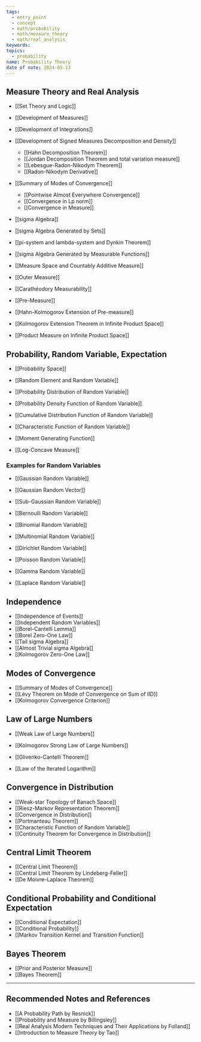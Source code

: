 ```yaml
---
tags:
  - entry_point
  - concept
  - math/probability
  - math/measure_theory
  - math/real_analysis
keywords: 
topics:
  - probability
name: Probability Theory
date of note: 2024-05-13
---
```


##  Measure Theory and Real Analysis

- [[Set Theory and Logic]]
- [[Development of Measures]]
- [[Development of Integrations]]
- [[Development of Signed Measures Decomposition and Density]]
	- [[Hahn Decomposition Theorem]]
	- [[Jordan Decomposition Theorem and total variation measure]]
	- [[Lebesgue-Radon-Nikodym Theorem]]
	- [[Radon-Nikodym Derivative]]
- [[Summary of Modes of Convergence]]
	- [[Pointwise Almost Everywhere Convergence]]
	- [[Convergence in Lp norm]]
	- [[Convergence in Measure]]

- [[sigma Algebra]]
- [[sigma Algebra Generated by Sets]]
- [[pi-system and lambda-system and Dynkin Theorem]]
- [[sigma Algebra Generated by Measurable Functions]]
- [[Measure Space and Countably Additive Measure]]

- [[Outer Measure]]
- [[Carathéodory Measurability]]
- [[Pre-Measure]]
- [[Hahn-Kolmogorov Extension of Pre-measure]]

- [[Kolmogorov Extension Theorem in Infinite Product Space]]
- [[Product Measure on Infinite Product Space]]



## Probability, Random Variable, Expectation

- [[Probability Space]]
- [[Random Element and Random Variable]]
- [[Probability Distribution of Random Variable]]
- [[Probability Density Function of Random Variable]]
- [[Cumulative Distribution Function of Random Variable]]
- [[Characteristic Function of Random Variable]]
- [[Moment Generating Function]]

- [[Log-Concave Measure]]

### Examples for Random Variables

- [[Gaussian Random Variable]]
- [[Gaussian Random Vector]]
- [[Sub-Gaussian Random Variable]]
- [[Bernoulli Random Variable]]
- [[Binomial Random Variable]]
- [[Multinomial Random Variable]]
- [[Dirichlet Random Variable]]

- [[Poisson Random Variable]]
- [[Gamma Random Variable]]
- [[Laplace Random Variable]]


## Independence

- [[Independence of Events]]
- [[Independent Random Variables]]
- [[Borel-Cantelli Lemma]]
- [[Borel Zero-One Law]]
- [[Tail sigma Algebra]]
- [[Almost Trivial sigma Algebra]]
- [[Kolmogorov Zero-One Law]]


## Modes of Convergence

- [[Summary of Modes of Convergence]]
- [[Lévy Theorem on Mode of Convergence on Sum of IID]]
- [[Kolmogorov Convergence Criterion]]


## Law of Large Numbers

- [[Weak Law of Large Numbers]]
- [[Kolmogorov Strong Law of Large Numbers]]
- [[Glivenko-Cantelli Theorem]]

- [[Law of the Iterated Logarithm]]

## Convergence in Distribution

- [[Weak-star Topology of Banach Space]]
- [[Riesz-Markov Representation Theorem]]
- [[Convergence in Distribution]]
- [[Portmanteau Theorem]]
- [[Characteristic Function of Random Variable]]
- [[Continuity Theorem for Convergence in Distribution]]


## Central Limit Theorem

- [[Central Limit Theorem]]
- [[Central Limit Theorem by Lindeberg-Feller]]
- [[De Moivre–Laplace Theorem]]

## Conditional Probability and Conditional Expectation

- [[Conditional Expectation]]
- [[Conditional Probability]]
- [[Markov Transition Kernel and Transition Function]]


## Bayes Theorem

- [[Prior and Posterior Measure]]
- [[Bayes Theorem]]



-----------
##  Recommended Notes and References



- [[A Probability Path by Resnick]]
- [[Probability and Measure by Billingsley]]
- [[Real Analysis Modern Techniques and Their Applications by Folland]]
- [[Introduction to Measure Theory by Tao]]